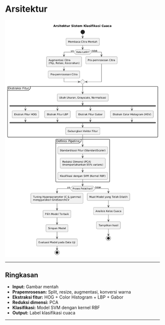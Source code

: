 # Arsitektur

![Arsitektur Sistem](./images/diagram/arsitektur-sistem-klasifikasi-cuaca.png)

---

## Ringkasan
- **Input:** Gambar mentah  
- **Prapemrosesan:** Split, resize, augmentasi, konversi warna  
- **Ekstraksi fitur:** HOG + Color Histogram + LBP + Gabor 
- **Reduksi dimensi:** PCA
- **Klasifikasi:** Model SVM dengan kernel RBF
- **Output:** Label klasifikasi cuaca

---